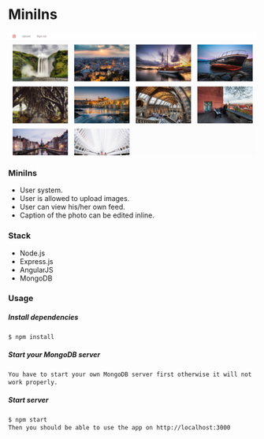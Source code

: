 # MiniIns

![shot](snapshot.png)

### MiniIns

- User system.
- User is allowed to upload images.
- User can view his/her own feed.
- Caption of the photo can be edited inline.

### Stack
- Node.js
- Express.js
- AngularJS
- MongoDB

### Usage

##### Install dependencies
```
$ npm install
```

##### Start your MongoDB server
```
You have to start your own MongoDB server first otherwise it will not work properly.
```

##### Start server
```
$ npm start
Then you should be able to use the app on http://localhost:3000
```
